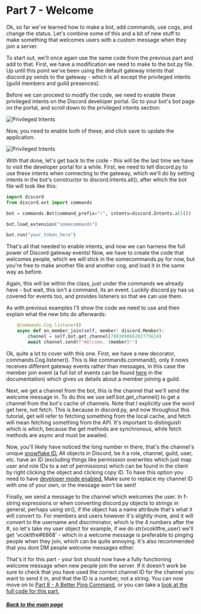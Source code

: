 # Part 7 - Welcome

Ok, so far we've learned how to make a bot, add commands, use cogs, and change the status. Let's combine some of this and a bit of new stuff to make something that welcomes users with a custom message when they join a server.

To start out, we'll once again use the same code from the previous part and add to that. First, we have a modification we need to make to the bot&#46;py file. Up until this point we've been using the default gateway intents that discord&#46;py sends to the gateway - which is all except the privileged intents (guild members and guild presences).

Before we can proceed to modify the code, we need to enable these privileged intents on the Discord developer portal. Go to your bot's bot page on the portal, and scroll down to the privileged intents section:

![Privileged Intents](https://github.com/vcokltfre/bot-tutorial/raw/master/images/privileged_intents.png "Privileged Intents")

Now, you need to enable both of these, and click save to update the application.

![Privileged Intents](https://github.com/vcokltfre/bot-tutorial/raw/master/images/privileged_intents_enabled.png "Privileged Intents")

With that done, let's get back to the code - this will be the last time we have to visit the developer portal for a while. First, we need to tell discord&#46;py to use these intents when connecting to the gateway, which we'll do by setting intents in the bot's constructor to discord.Intents.all(), after which the bot file will look like this:

```py
import discord
from discord.ext import commands

bot = commands.Bot(command_prefix="!", intents=discord.Intents.all())

bot.load_extension("somecommands")

bot.run("your_token_here")
```

That's all that needed to enable intents, and now we can harness the full power of Discord gateway events! Now, we have to create the code that welcomes people, which we will stick in the somecommands&#46;py for now, but you're free to make another file and another cog, and load it in the same way as before.

Again, this will be within the class, just under the commands we already have - but wait, this isn't a command, its an event. Luckily discord&#46;py has us covered for events too, and provides listeners so that we can use them.

As with previous examples I'll show the code we need to use and then explain what the new bits do afterwards:

```py
    @commands.Cog.listener()
    async def on_member_join(self, member: discord.Member):
        channel = self.bot.get_channel(799309066202775624)
        await channel.send(f"Welcome, {member}!")
```

Ok, quite a lot to cover with this one. First, we have a new decorator, commands.Cog.listener(). This is like commands.command(), only it nows receives different gateway events rather than messages, in this case the member join event (a full list of events can be found [here](https://discordpy.readthedocs.io/en/latest/api.html#event-reference) in the documentation) which gives us details about a member joining a guild.

Next, we get a channel from the bot, this is the channel that we'll send the welcome message in. To do this we use self.bot.get_channel() to get a channel from the bot's cache of channels. Note that I explicitly use the word get here, not fetch. This is because in discord&#46;py, and now throughout this tutorial, get will refer to fetching something from the local cache, and fetch will mean fetching something from the API. It's important to distinguish which is which, because the get methods are synchronous, while fetch methods are async and must be awaited.

Now, you'll likely have noticed the long number in there, that's the channel's unique [snowflake ID.](https://discord.com/developers/docs/reference#snowflakes) All objects in Discord, be it a role, channel, guild, user, etc. have an ID (excluding things like permission overwrites which just map user and role IDs to a set of permissions) which can be found in the client by right clicking the object and clicking copy ID. To have this option you need to have [developer mode enabled.](https://support.discord.com/hc/en-us/articles/206346498-Where-can-I-find-my-User-Server-Message-ID-) Make sure to replace my channel ID with one of your own, or the message won't be sent!

Finally, we send a message to the channel which welcomes the user. In f-string expressions or when converting discord&#46;py objects to strings in general, perhaps using str(), if the object has a name attribute that's what it will convert to. For members and users however it's slightly more, and it will convert to the username and discriminator, which is the 4 numbers after the #, so let's take my user object for example, if we do str(vcokltfre_user) we'll get 'vcokltfre#6868' - which in a welcome message is preferable to pinging people when they join, which can be quite annoying. It's also recommended that you dont DM people welcome messages either.

That's it for this part - your bot should now have a fully functioning welcome message when new people join the server. If it doesn't work be sure to check that you have used the correct channel ID for the channel you want to send it in, and that the ID is a number, not a string. You can now move on to [Part 8 - A Better Ping Command](./part08.md), or you can take a [look at the full code for this part.](https://github.com/vcokltfre/bot-tutorial/tree/master/code/part7)

##### [Back to the main page](../README.md)